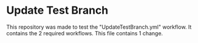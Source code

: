 # Update Test Branch

This repository was made to test the "UpdateTestBranch.yml" workflow.
It contains the 2 required workflows.
This file contains 1 change.
